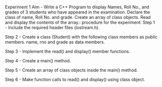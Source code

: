 Experiment 1
Aim - Write a C++ Program to display Names, Roll No., and grades of 3 students who have appeared in the examination. Declare the class of name, Roll No. and grade. Create an array of class objects. Read and display the contents of the array.:
procedure for the experiment:
Step 1 - Include the required header files (iostream.h).

Step 2 - Create a class (Student) with the following class members as public members. name, rno and grade as data members.

Step 3 - Implement the read() and display() member functions.

Step 4 - Create a main() method.

Step 5 - Create an array of class objects inside the main() method.

Step 6 - Make function calls to read() and display() using class object.
